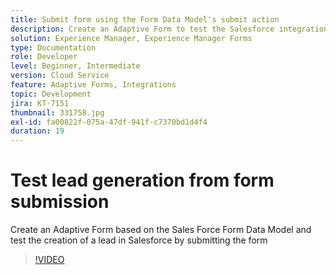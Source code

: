 ```yaml
---
title: Submit form using the Form Data Model's submit action
description: Create an Adaptive Form to test the Salesforce integration by creating a Lead object on form submission
solution: Experience Manager, Experience Manager Forms
type: Documentation
role: Developer
level: Beginner, Intermediate
version: Cloud Service
feature: Adaptive Forms, Integrations
topic: Development
jira: KT-7151
thumbnail: 331758.jpg
exl-id: fa00822f-075a-47df-941f-c7370bd1d4f4
duration: 19
---
```

# Test lead generation from form submission 

Create an Adaptive Form based on the Sales Force Form Data Model and test the creation of a lead in Salesforce by submitting the form

>[!VIDEO](https://video.tv.adobe.com/v/331758?quality=12&learn=on)

